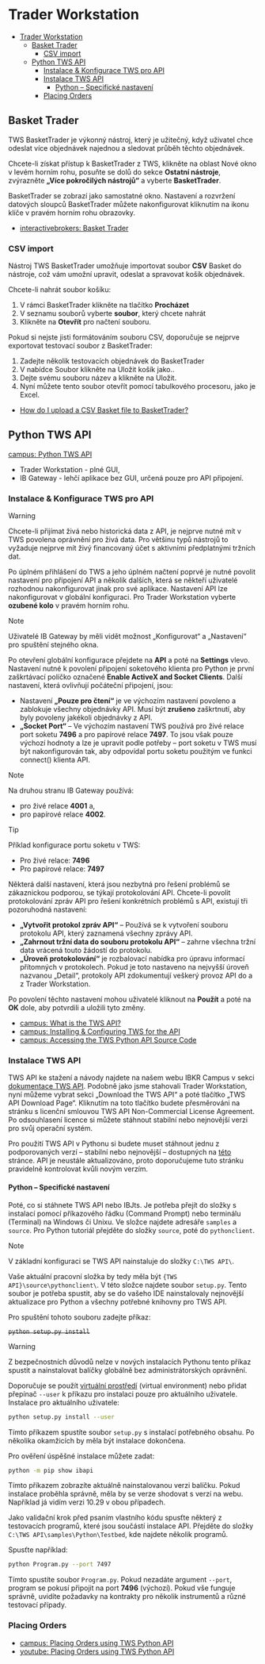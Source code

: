 # Trader Workstation
- [Trader Workstation](#trader-workstation)
  - [Basket Trader](#basket-trader)
    - [CSV import](#csv-import)
  - [Python TWS API](#python-tws-api)
    - [Instalace \& Konfigurace TWS pro API](#instalace--konfigurace-tws-pro-api)
    - [Instalace TWS API](#instalace-tws-api)
      - [Python – Specifické nastavení](#python--specifické-nastavení)
    - [Placing Orders](#placing-orders)

## Basket Trader

TWS BasketTrader je výkonný nástroj, který je užitečný, když uživatel chce odeslat více objednávek najednou a sledovat průběh těchto objednávek.

Chcete-li získat přístup k BasketTrader z TWS, klikněte na oblast Nové okno v levém horním rohu, posuňte se dolů do sekce **Ostatní nástroje**, zvýrazněte **„Více pokročilých nástrojů“** a vyberte **BasketTrader**. 

BasketTrader se zobrazí jako samostatné okno. Nastavení a rozvržení datových sloupců BasketTrader můžete nakonfigurovat kliknutím na ikonu klíče v pravém horním rohu obrazovky.

- [interactivebrokers: Basket Trader](https://www.interactivebrokers.com/campus/trading-lessons/tws-baskettrader-create-a-basket/)

### CSV import

Nástroj TWS BasketTrader umožňuje importovat soubor **CSV** Basket do nástroje, což vám umožní upravit, odeslat a spravovat košík objednávek.

Chcete-li nahrát soubor košíku:
1. V rámci BasketTrader klikněte na tlačítko **Procházet**
2. V seznamu souborů vyberte **soubor**, který chcete nahrát
3. Klikněte na **Otevřít** pro načtení souboru.

Pokud si nejste jisti formátováním souboru CSV, doporučuje se nejprve exportovat testovací soubor z BasketTrader:
1. Zadejte několik testovacích objednávek do BasketTrader
2. V nabídce Soubor klikněte na Uložit košík jako..
3. Dejte svému souboru název a klikněte na Uložit.
4. Nyní můžete tento soubor otevřít pomocí tabulkového procesoru, jako je Excel.

- [How do I upload a CSV Basket file to BasketTrader?](https://www.interactivebrokers.com/lib/cstools/faq/#/content/64159770)


## Python TWS API

[campus: Python TWS API](https://www.interactivebrokers.com/campus/trading-course/python-tws-api/)

- Trader Workstation - plné GUI,
- IB Gateway - lehčí aplikace bez GUI, určená pouze pro API připojení.

### Instalace & Konfigurace TWS pro API

> [!warning]
> Chcete-li přijímat živá nebo historická data z API, je nejprve nutné mít v TWS povolena oprávnění pro živá data. Pro většinu typů nástrojů to vyžaduje nejprve mít živý financovaný účet s aktivními předplatnými tržních dat.

Po úplném přihlášení do TWS a jeho úplném načtení poprvé je nutné povolit nastavení pro připojení API a několik dalších, která se někteří uživatelé rozhodnou nakonfigurovat jinak pro své aplikace. Nastavení API lze nakonfigurovat v globální konfiguraci. Pro Trader Workstation vyberte **ozubené kolo** v pravém horním rohu. 

> [!note]
> Uživatelé IB Gateway by měli vidět možnost „Konfigurovat“ a „Nastavení“ pro spuštění stejného okna.

Po otevření globální konfigurace přejdete na **API** a poté na **Settings** vlevo. Nastavení nutné k povolení připojení soketového klienta pro Python je první zaškrtávací políčko označené **Enable ActiveX and Socket Clients**. Další nastavení, která ovlivňují počáteční připojení, jsou:
- Nastavení **„Pouze pro čtení“** je ve výchozím nastavení povoleno a zablokuje všechny objednávky API. Musí být **zrušeno** zaškrtnutí, aby byly povoleny jakékoli objednávky z API.
- **„Socket Port“** – Ve výchozím nastavení TWS používá pro živé relace port soketu **7496** a pro papírové relace **7497**. To jsou však pouze výchozí hodnoty a lze je upravit podle potřeby – port soketu v TWS musí být nakonfigurován tak, aby odpovídal portu soketu použitým ve funkci connect() klienta API.

> [!note]
> Na druhou stranu IB Gateway používá:
> - pro živé relace **4001** a,
> - pro papírové relace **4002**. 

> [!tip]
> Příklad konfigurace portu soketu v TWS:
> - Pro živé relace: **7496**
> - Pro papírové relace: **7497**

Některá další nastavení, která jsou nezbytná pro řešení problémů se zákaznickou podporou, se týkají protokolování API. Chcete-li povolit protokolování zpráv API pro řešení konkrétních problémů s API, existují tři pozoruhodná nastavení:
- **„Vytvořit protokol zpráv API“** – Používá se k vytvoření souboru protokolu API, který zaznamená všechny zprávy API.
- **„Zahrnout tržní data do souboru protokolu API“** – zahrne všechna tržní data vrácená touto žádostí do protokolu.
- **„Úroveň protokolování“** je rozbalovací nabídka pro úpravu informací přítomných v protokolech. Pokud je toto nastaveno na nejvyšší úroveň nazvanou „Detail“, protokoly API zdokumentují veškerý provoz API do a z Trader Workstation.

Po povolení těchto nastavení mohou uživatelé kliknout na **Použít** a poté na **OK** dole, aby potvrdili a uložili tyto změny.

- [campus: What is the TWS API?](https://www.interactivebrokers.com/campus/trading-lessons/what-is-the-tws-api/)
- [campus: Installing & Configuring TWS for the API](https://www.interactivebrokers.com/campus/trading-lessons/installing-configuring-tws-for-the-api/)
- [campus: Accessing the TWS Python API Source Code](https://www.interactivebrokers.com/campus/trading-lessons/accessing-the-tws-python-api-source-code/)

### Instalace TWS API
TWS API ke stažení a návody najdete na našem webu IBKR Campus v sekci [dokumentace TWS API](https://www.interactivebrokers.com/campus/ibkr-api-page/twsapi-doc/#paper-trading-limitations). Podobně jako jsme stahovali Trader Workstation, nyní můžeme vybrat sekci „Download the TWS API“ a poté tlačítko „TWS API Download Page“. Kliknutím na toto tlačítko budete přesměrováni na stránku s licenční smlouvou TWS API Non-Commercial License Agreement. Po odsouhlasení licence si můžete stáhnout stabilní nebo nejnovější verzi pro svůj operační systém.

Pro použití TWS API v Pythonu si budete muset stáhnout jednu z podporovaných verzí – stabilní nebo nejnovější – dostupných na [této](https://interactivebrokers.github.io/) stránce. API je neustále aktualizováno, proto doporučujeme tuto stránku pravidelně kontrolovat kvůli novým verzím.

#### Python – Specifické nastavení
Poté, co si stáhnete TWS API nebo IBJts. Je potřeba přejít do složky s instalací pomocí příkazového řádku (Command Prompt) nebo terminálu (Terminal) na Windows či Unixu. Ve složce najdete adresáře `samples` a `source`. Pro Python tutoriál přejděte do složky `source`, poté do `pythonclient`. 

> [!note]
> V základní konfiguraci se TWS API nainstaluje do složky `C:\TWS API\`. 

Vaše aktuální pracovní složka by tedy měla být `{TWS API}\source\pythonclient\`. V této složce najdete soubor `setup.py`. Tento soubor je potřeba spustit, aby se do vašeho IDE nainstalovaly nejnovější aktualizace pro Python a všechny potřebné knihovny pro TWS API.

Pro spuštění tohoto souboru zadejte příkaz:

~~`python setup.py install`~~

>[!warning]
> Z bezpečnostních důvodů nelze v nových instalacích Pythonu tento příkaz spustit a nainstalovat balíčky globálně bez administrátorských oprávnění. 

Doporučuje se použít [virtuální prostředí](Virtuální_prostředí.md) (virtual environment) nebo přidat přepínač `--user` k příkazu pro instalaci pouze pro aktuálního uživatele. Instalace pro aktuálního uživatele:
```bash
python setup.py install --user
```

Tímto příkazem spustíte soubor `setup.py` s instalací potřebného obsahu. Po několika okamžicích by měla být instalace dokončena.

Pro ověření úspěšné instalace můžete zadat:

```bash
python -m pip show ibapi
```

Tímto příkazem zobrazíte aktuálně nainstalovanou verzi balíčku. Pokud instalace proběhla správně, měla by se verze shodovat s verzí na webu. Například já vidím verzi 10.29 v obou případech.

Jako validační krok před psaním vlastního kódu spusťte některý z testovacích programů, které jsou součástí instalace API. Přejděte do složky `C:\TWS API\samples\Python\Testbed`, kde najdete několik programů.

Spusťte například:

```bash
python Program.py --port 7497
```

Tímto spustíte soubor `Program.py`. Pokud nezadáte argument `--port`, program se pokusí připojit na port **7496** (výchozí). Pokud vše funguje správně, uvidíte požadavky na kontrakty pro několik instrumentů a různé testovací případy.

### Placing Orders

- [campus: Placing Orders using TWS Python API](https://www.interactivebrokers.com/campus/trading-lessons/python-placing-orders/)
- [youtube: Placing Orders using TWS Python API](https://www.youtube.com/watch?v=vTXJ7v8ktis)